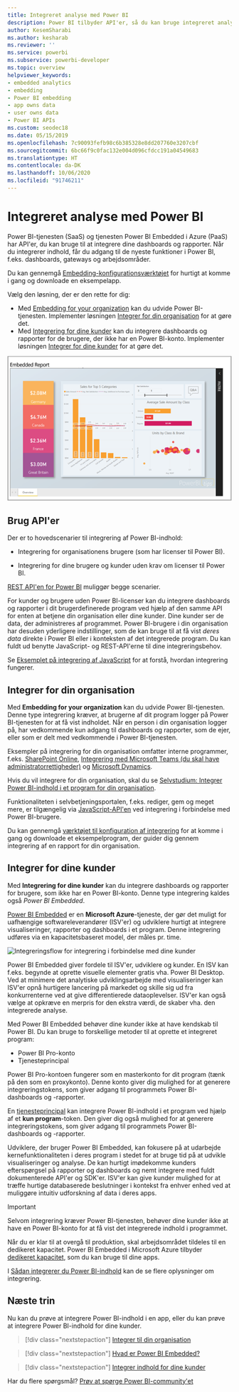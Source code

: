 ```yaml
---
title: Integreret analyse med Power BI
description: Power BI tilbyder API'er, så du kan bruge integreret analyse af dine dashboards og rapporter i programmer. Få mere at vide om integrering med Power BI både i et PaaS-miljø og et SaaS-miljø ved hjælp af software til integreret analyse, integrerede analyseværktøjer eller integrerede business intelligence-værktøjer.
author: KesemSharabi
ms.author: kesharab
ms.reviewer: ''
ms.service: powerbi
ms.subservice: powerbi-developer
ms.topic: overview
helpviewer_keywords:
- embedded analytics
- embedding
- Power BI embedding
- app owns data
- user owns data
- Power BI APIs
ms.custom: seodec18
ms.date: 05/15/2019
ms.openlocfilehash: 7c90093fefb98c6b385328e8dd207760e3207cbf
ms.sourcegitcommit: 6bc66f9c0fac132e004d096cfdcc191a04549683
ms.translationtype: HT
ms.contentlocale: da-DK
ms.lasthandoff: 10/06/2020
ms.locfileid: "91746211"
---
```

# <a name="embedded-analytics-with-power-bi"></a>Integreret analyse med Power BI

Power BI-tjenesten (SaaS) og tjenesten Power BI Embedded i Azure (PaaS) har API'er, du kan bruge til at integrere dine dashboards og rapporter. Når du integrerer indhold, får du adgang til de nyeste funktioner i Power BI, f.eks. dashboards, gateways og arbejdsområder.

Du kan gennemgå [Embedding-konfigurationsværktøjet](https://aka.ms/embedsetup) for hurtigt at komme i gang og downloade en eksempelapp.

Vælg den løsning, der er den rette for dig:

* Med [Embedding for your organization](embedding.md#embedding-for-your-organization) kan du udvide Power BI-tjenesten. Implementer løsningen [Integrer for din organisation](https://aka.ms/embedsetup/UserOwnsData) for at gøre det.
* Med [Integrering for dine kunder](embedding.md#embedding-for-your-customers) kan du integrere dashboards og rapporter for de brugere, der ikke har en Power BI-konto. Implementer løsningen [Integrer for dine kunder](https://aka.ms/embedsetup/AppOwnsData) for at gøre det.

![PBIE-eksempel](media/embedding/what-can-you-do-02.png)

## <a name="use-apis"></a>Brug API'er

Der er to hovedscenarier til integrering af Power BI-indhold:
- Integrering for organisationens brugere (som har licenser til Power BI). 
 
- Integrering for dine brugere og kunder uden krav om licenser til Power BI. 

[REST API'en for Power BI](/rest/api/power-bi/) muliggør begge scenarier.

For kunder og brugere uden Power BI-licenser kan du integrere dashboards og rapporter i dit brugerdefinerede program ved hjælp af den samme API for enten at betjene din organisation eller dine kunder. Dine kunder ser de data, der administreres af programmet. Power BI-brugere i din organisation har desuden yderligere indstillinger, som de kan bruge til at få vist *deres data* direkte i Power BI eller i konteksten af det integrerede program. Du kan fuldt ud benytte JavaScript- og REST-API'erne til dine integreringsbehov.

Se [Eksemplet på integrering af JavaScript](https://microsoft.github.io/PowerBI-JavaScript/demo/) for at forstå, hvordan integrering fungerer.

## <a name="embedding-for-your-organization"></a>Integrer for din organisation

Med **Embedding for your organization** kan du udvide Power BI-tjenesten. Denne type integrering kræver, at brugerne af dit program logger på Power BI-tjenesten for at få vist indholdet. Når en person i din organisation logger på, har vedkommende kun adgang til dashboards og rapporter, som de ejer, eller som er delt med vedkommende i Power BI-tjenesten.

Eksempler på integrering for din organisation omfatter interne programmer, f.eks. [SharePoint Online](https://powerbi.microsoft.com/blog/integrate-power-bi-reports-in-sharepoint-online/), [Integrering med Microsoft Teams (du skal have administratorrettigheder)](https://powerbi.microsoft.com/blog/power-bi-teams-up-with-microsoft-teams/) og [Microsoft Dynamics](/dynamics365/customer-engagement/basics/add-edit-power-bi-visualizations-dashboard).

Hvis du vil integrere for din organisation, skal du se [Selvstudium: Integrer Power BI-indhold i et program for din organisation](embed-sample-for-your-organization.md).

Funktionaliteten i selvbetjeningsportalen, f.eks. rediger, gem og meget mere, er tilgængelig via [JavaScript-API'en](https://github.com/Microsoft/PowerBI-JavaScript) ved integrering i forbindelse med Power BI-brugere.

Du kan gennemgå [værktøjet til konfiguration af integrering](https://aka.ms/embedsetup/UserOwnsData) for at komme i gang og downloade et eksempelprogram, der guider dig gennem integrering af en rapport for din organisation.

## <a name="embedding-for-your-customers"></a>Integrer for dine kunder

Med **Integrering for dine kunder** kan du integrere dashboards og rapporter for brugere, som ikke har en Power BI-konto. Denne type integrering kaldes også *Power BI Embedded*.

[Power BI Embedded](azure-pbie-what-is-power-bi-embedded.md) er en **Microsoft Azure**-tjeneste, der gør det muligt for uafhængige softwareleverandører (ISV'er) og udviklere hurtigt at integrere visualiseringer, rapporter og dashboards i et program. Denne integrering udføres via en kapacitetsbaseret model, der måles pr. time.

![Integreringsflow for integrering i forbindelse med dine kunder](media/embedding/powerbi-embed-flow.png)

Power BI Embedded giver fordele til ISV'er, udviklere og kunder. En ISV kan f.eks. begynde at oprette visuelle elementer gratis vha. Power BI Desktop. Ved at minimere det analytiske udviklingsarbejde med visualiseringer kan ISV'er opnå hurtigere lancering på markedet og skille sig ud fra konkurrenterne ved at give differentierede dataoplevelser. ISV'er kan også vælge at opkræve en merpris for den ekstra værdi, de skaber vha. den integrerede analyse.

Med Power BI Embedded behøver dine kunder ikke at have kendskab til Power BI. Du kan bruge to forskellige metoder til at oprette et integreret program:
- Power BI Pro-konto 
- Tjenesteprincipal 

Power BI Pro-kontoen fungerer som en masterkonto for dit program (tænk på den som en proxykonto). Denne konto giver dig mulighed for at generere integreringstokens, som giver adgang til programmets Power BI-dashboards og -rapporter.

En [tjenesteprincipal](embed-service-principal.md) kan integrere Power BI-indhold i et program ved hjælp af et **kun program**-token. Den giver dig også mulighed for at generere integreringstokens, som giver adgang til programmets Power BI-dashboards og -rapporter.

Udviklere, der bruger Power BI Embedded, kan fokusere på at udarbejde kernefunktionaliteten i deres program i stedet for at bruge tid på at udvikle visualiseringer og analyse. De kan hurtigt imødekomme kunders efterspørgsel på rapporter og dashboards og nemt integrere med fuldt dokumenterede API'er og SDK'er. ISV'er kan give kunder mulighed for at træffe hurtige databaserede beslutninger i kontekst fra enhver enhed ved at muliggøre intuitiv udforskning af data i deres apps.

> [!IMPORTANT]
> Selvom integrering kræver Power BI-tjenesten, behøver dine kunder ikke at have en Power BI-konto for at få vist det integrerede indhold i programmet. 

Når du er klar til at overgå til produktion, skal arbejdsområdet tildeles til en dedikeret kapacitet. Power BI Embedded i Microsoft Azure tilbyder [dedikeret kapacitet](azure-pbie-create-capacity.md), som du kan bruge til dine apps.

I [Sådan integrerer du Power BI-indhold](embed-sample-for-customers.md) kan de se flere oplysninger om integrering.

## <a name="next-steps"></a>Næste trin

Nu kan du prøve at integrere Power BI-indhold i en app, eller du kan prøve at integrere Power BI-indhold for dine kunder.

> [!div class="nextstepaction"]
> [Integrer til din organisation](embed-sample-for-your-organization.md)

> [!div class="nextstepaction"]
> [Hvad er Power BI Embedded?](azure-pbie-what-is-power-bi-embedded.md)

> [!div class="nextstepaction"]
>[Integrer indhold for dine kunder](embed-sample-for-customers.md)

Har du flere spørgsmål? [Prøv at spørge Power BI-community'et](https://community.powerbi.com/)